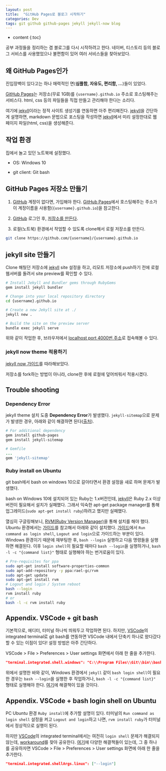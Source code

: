 ```yaml
---
layout: post
title:  "GitHub Pages로 블로그 시작하기"
categories: Dev
tags: git github github-pages jekyll jekyll-now blog
---
```


* content
{:toc}

공부 과정들을 정리하는 겸 블로그를 다시 시작하려고 한다. 네이버, 티스토리 등의 블로그 서비스를 사용했었으나 불편함이 있어 여러 서비스들을 찾아보았다.

## 왜 GitHub Pages인가

진입장벽이 있다고는 하나 매력적인 면(**심플함, 자유도, 편리함, ...**)들이 있었다.

[GitHub Pages][github-pages]는 저장소(무료 1GB)를 `{username}.github.io` 주소로 호스팅해주는 서비스다. html, css 등의 파일들을 직접 만들고 관리해야 한다는 소리다.

여기에 [jekyll][jekyll]이라는 정적 사이트 생성기를 연동하면 아주 편리해진다. [jekyll][jekyll]을 간단하게 설명하면, markdown 문법으로 포스팅을 작성하면 [jekyll][jekyll]에서 미리 설정한대로 웹 페이지 파일(html, css)을 생성해준다.

<!--more-->

## 작업 환경

집에서 놀고 있던 노트북에 설정했다.

* OS: Windows 10

* git client: Git bash

## GitHub Pages 저장소 만들기

1. [GitHub][github] 계정이 없다면, 가입해야 한다. [GitHub Pages][github-pages]에서 호스팅해주는 주소가 이 계정이름을 사용함(`{username}.github.io`)을 참고한다.

1. [GitHub][github] 로그인 후, [저장소를 만든다][github-new].

1. 로컬(노트북) 환경에서 작업할 수 있도록 clone해서 로컬 저장소를 만든다.

```bash
git clone https://github.com/{username}/{username}.github.io
```

## jekyll site 만들기

Clone 해뒀던 저장소에 [jekyll][jekyll] site 설정을 하고, 리모트 저장소에 push하기 전에 로컬 웹서버를 돌려서 site preview를 확인할 수 있다.

```bash
# Install Jekyll and Bundler gems through RubyGems
gem install jekyll bundler

# Change into your local repository directory
cd {username}.github.io

# Create a new Jekyll site at ./
jekyll new .

# Build the site on the preview server
bundle exec jekyll serve
```

위와 같이 작업한 후, 브라우저에서 [localhost port 4000번 주소](http://localhost:4000)로 접속해볼 수 있다.

### jekyll now theme 적용하기

[jekyll now 가이드][jekyll-now]를 따라해보았다.

저장소를 fork하는 방법이 아니라, clone한 후에 로컬에 덮어씌워서 적용시켰다.

## Trouble shooting

### Dependency Error

jekyll theme 설치 도중 **Dependency Error**가 발생했다. `jekyll-sitemap`으로 문제가 발생한 경우, 아래와 같이 해결하면 된다([출처][jekyll-now-bug]).

```bash
# For additional dependency
gem install github-pages
gem install jekyll-sitemap
```

```ruby
# Gemfile
...
gem 'jekyll-sitemap'
```

### Ruby install on Ubuntu

git bash에서 bash on windows 10으로 갈아타면서 환경 설정을 새로 하며 문제가 발생했다.

bash on Windows 10에 설치되어 있는 Ruby는 1.x버전인데, [jekyll][jekyll]은 Ruby 2.x 이상 버전이 필요해서 설치가 실패했다. 그래서 익숙한 apt-get package manager를 통해 업그레이드(`sudo apt-get install ruby`)하려고 했지만 실패했다.

열심히 구글링해보니, [RVM(Ruby Version Manager)][rvm]을 통해 설치를 해야 했다. Ubuntu 환경에서는 [가이드][rvm-ubuntu]를 참고해서 아래와 같이 설치했다. [가이드][rvm-ubuntu]에서 `Run command as login shell`, `Logout and login`으로 가이드하는 부분이 있다. Windows 환경이기 때문에 재부팅한 후, `bash --login` 실행하고 다음 명령들을 실행하면 해결된다. 이후 `login shell`이 필요할 때마다 `bash --login`을 실행하거나, `bash -l -c "{command list}"` 형태로 실행해야 하는 번거로움이 있다.

```bash
# Pre-requisites for ppa
sudo apt-get install software-properties-common
sudo apt-add-repository -y ppa:rael-gc/rvm
sudo apt-get update
sudo apt-get install rvm
# Logout and login / System reboot
bash --login
rvm install ruby
# or
bash -l -c rvm install ruby
```

## Appendix. VSCode + git bash

기본적으로, 에디터, 터미널 하나씩 띄워두고 작업하면 된다. 하지만, [VSCode][vscode]의 integrated terminal로 git bash를 연동하면 VSCode 내에서 단축키 하나로 왔다갔다할 수 있는 이점이 있다! 설정 방법은 아주 간단하다.

VSCode > File > Preferences > User settings 화면에서 아래 한 줄을 추가한다.

```json
"terminal.integrated.shell.windows": "C:\\Program Files\\Git\\bin\\bash.exe",
```

위에서 설명한 바와 같이, Windows 환경에서 `jekyll` 같이 `bash login shell`이 필요한 경우는 `bash --login`을 실행한 후 작업하거나, `bash -l -c "{command list}"` 형태로 실행해야 한다. [여기][bash-login]에 해결책이 있을 것이다.

## Appendix. VSCode + bash login shell on Ubuntu

PC Ubuntu 환경 `Ruby install`에 추가할 설명이 있다. 터미널의 `Run command as login shell` 설정을 켜고 `Logout and login`하고 나면, `rvm install ruby`가 터미널에서 정상적으로 실행이 된다.

하지만 [VSCode][vscode]의 integrated terminal에서는 여전히 `login shell` 문제가 해결되지 않는데, [workaround][bash-login]를 찾아 공유한다. [여기][bash-login]에 다양한 해결책들이 있는데, 그 중 하나를 공유하자면 VSCode > File > Preferences > User settings 화면에 아래 한 줄을 추가한다.

```json
"terminal.integrated.shellArgs.linux": ["--login"]
```

[jekyll]:         https://jekyllrb.com
[jekyll-now]:     https://github.com/barryclark/jekyll-now
[jekyll-now-bug]: https://github.com/qwtel/hydejack/issues/8
[vscode]:         https://code.visualstudio.com/
[github]:         https://github.com
[github-new]:     https://github.com/new
[github-pages]:   https://pages.github.com
[rvm]:            https://rvm.io/
[rvm-ubuntu]:     https://github.com/rvm/ubuntu_rvm
[bash-login]:     https://github.com/Microsoft/vscode/issues/7263#issuecomment-224207986